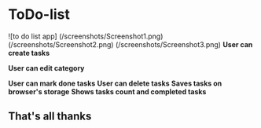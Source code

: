 # ToDo-list
![to do list app]
(/screenshots/Screenshot1.png)
(/screenshots/Screenshot2.png)
(/screenshots/Screenshot3.png)
**User can create tasks**

**User can edit category**

**User can mark done tasks**
**User can delete tasks**
**Saves tasks on browser's storage**
**Shows tasks count and completed tasks**
## That's all thanks
